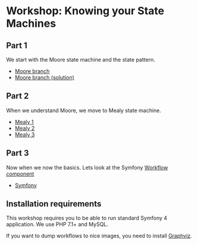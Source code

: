 # Workshop: Knowing your State Machines

## Part 1

We start with the Moore state machine and the state pattern.

* [Moore branch](/../../tree/moore)
* [Moore branch (solution)](/../../tree/moore-solution)

## Part 2

When we understand Moore, we move to Mealy state machine.  

* [Mealy 1](/../../tree/mealy-1)
* [Mealy 2](/../../tree/mealy-2)
* [Mealy 3](/../../tree/mealy-3)

## Part 3

Now when we now the basics. Lets look at the Symfony [Workflow component](https://symfony.com/doc/current/components/workflow.html)

* [Symfony](/../../tree/symfony)

## Installation requirements

This workshop requires you to be able to run standard Symfony 4 application. We use PHP 7.1+ and MySQL. 

If you want to dump workflows to nice images, you need to install [Graphviz](http://www.graphviz.org/).
